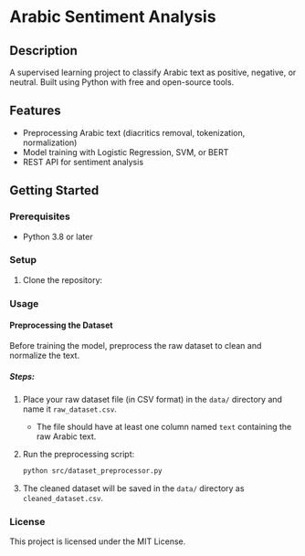 # Arabic Sentiment Analysis

## Description
A supervised learning project to classify Arabic text as positive, negative, or neutral. Built using Python with free and open-source tools.

## Features
- Preprocessing Arabic text (diacritics removal, tokenization, normalization)
- Model training with Logistic Regression, SVM, or BERT
- REST API for sentiment analysis

## Getting Started

### Prerequisites
- Python 3.8 or later

### Setup
1. Clone the repository:

### Usage

#### Preprocessing the Dataset

Before training the model, preprocess the raw dataset to clean and normalize the text.

##### Steps:

1. Place your raw dataset file (in CSV format) in the `data/` directory and name it `raw_dataset.csv`.
   - The file should have at least one column named `text` containing the raw Arabic text.

2. Run the preprocessing script:
   ```bash
   python src/dataset_preprocessor.py

3. The cleaned dataset will be saved in the `data/` directory as `cleaned_dataset.csv`.

### License
This project is licensed under the MIT License.